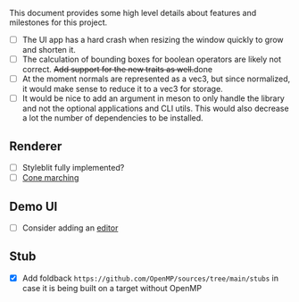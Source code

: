 This document provides some high level details about features and milestones for this project.

- [ ] The UI app has a hard crash when resizing the window quickly to grow and shorten it.
- [ ] The calculation of bounding boxes for boolean operators are likely not correct. ~~Add support for the new traits as well.~~done
- [ ] At the moment normals are represented as a vec3, but since normalized, it would make sense to reduce it to a vec3 for storage.
- [ ] It would be nice to add an argument in meson to only handle the library and not the optional applications and CLI utils. This would also decrease a lot the number of dependencies to be installed.

## Renderer

- [ ] Styleblit fully implemented?
- [ ] [Cone marching](https://www.fulcrum-demo.org/wp-content/uploads/2012/04/Cone_Marching_Mandelbox_by_Seven_Fulcrum_LongVersion.pdf)

## Demo UI

- [ ] Consider adding an [editor](https://github.com/Rezonality/zep)

## Stub

- [x] Add foldback `https://github.com/OpenMP/sources/tree/main/stubs` in case it is being built on a target without OpenMP
